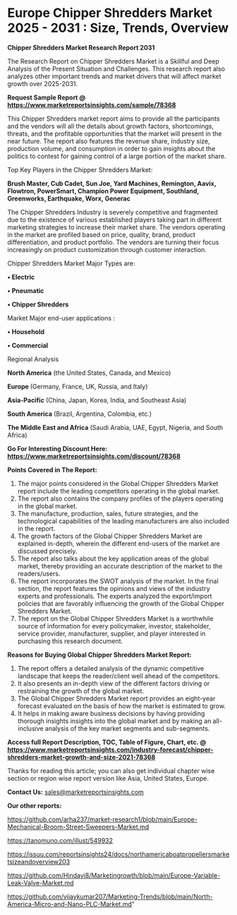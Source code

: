 # Europe Chipper Shredders Market 2025 - 2031 : Size, Trends, Overview

<strong>Chipper Shredders Market Research Report 2031</strong>

The Research Report on Chipper Shredders Market is a Skillful and Deep Analysis of the Present Situation and Challenges. This research report also analyzes other important trends and market drivers that will affect market growth over 2025-2031.

<strong>Request Sample Report @ <a href=https://www.marketreportsinsights.com/sample/78368>https://www.marketreportsinsights.com/sample/78368</a></strong>

This Chipper Shredders market report aims to provide all the participants and the vendors will all the details about growth factors, shortcomings, threats, and the profitable opportunities that the market will present in the near future. The report also features the revenue share, industry size, production volume, and consumption in order to gain insights about the politics to contest for gaining control of a large portion of the market share.

Top Key Players in the Chipper Shredders Market:

<strong>Brush Master, Cub Cadet, Sun Joe, Yard Machines, Remington, Aavix, Flowtron, PowerSmart, Champion Power Equipment, Southland, Greenworks, Earthquake, Worx, Generac</strong>

The Chipper Shredders Industry is severely competitive and fragmented due to the existence of various established players taking part in different marketing strategies to increase their market share. The vendors operating in the market are profiled based on price, quality, brand, product differentiation, and product portfolio. The vendors are turning their focus increasingly on product customization through customer interaction.

Chipper Shredders Market Major Types are:

<strong>• Electric

• Pneumatic

• Chipper Shredders</strong>

Market Major end-user applications :

<strong>• Household

• Commercial</strong>

Regional Analysis

</u><strong><b>North America</b></strong> (the United States, Canada, and Mexico)

<strong><b>Europe </b></strong>(Germany, France, UK, Russia, and Italy)

<strong><b>Asia-Pacific</b></strong> (China, Japan, Korea, India, and Southeast Asia)

<strong><b>South America</b></strong> (Brazil, Argentina, Colombia, etc.)

<strong><b>The Middle East and Africa</b></strong> (Saudi Arabia, UAE, Egypt, Nigeria, and South Africa)

<strong>Go For Interesting Discount Here: <a href=https://www.marketreportsinsights.com/discount/78368>https://www.marketreportsinsights.com/discount/78368</a></strong>

<strong>Points Covered in The Report:</strong>
<ol>
  <li>The major points considered in the Global Chipper Shredders Market report include the leading competitors operating in the global market.</li>
  <li>The report also contains the company profiles of the players operating in the global market.</li>
  <li>The manufacture, production, sales, future strategies, and the technological capabilities of the leading manufacturers are also included in the report.</li>
  <li>The growth factors of the Global Chipper Shredders Market are explained in-depth, wherein the different end-users of the market are discussed precisely.</li>
  <li>The report also talks about the key application areas of the global market, thereby providing an accurate description of the market to the readers/users.</li>
  <li>The report incorporates the SWOT analysis of the market. In the final section, the report features the opinions and views of the industry experts and professionals. The experts analyzed the export/import policies that are favorably influencing the growth of the Global Chipper Shredders Market.</li>
  <li>The report on the Global Chipper Shredders Market is a worthwhile source of information for every policymaker, investor, stakeholder, service provider, manufacturer, supplier, and player interested in purchasing this research document.</li>
</ol>
<strong>Reasons for Buying Global Chipper Shredders Market Report:</strong>

<ol>
  <li>The report offers a detailed analysis of the dynamic competitive landscape that keeps the reader/client well ahead of the competitors.</li>
  <li>It also presents an in-depth view of the different factors driving or restraining the growth of the global market.</li>
  <li>The Global Chipper Shredders Market report provides an eight-year forecast evaluated on the basis of how the market is estimated to grow.</li>
  <li>It helps in making aware business decisions by having providing thorough insights insights into the global market and by making an all-inclusive analysis of the key market segments and sub-segments.</li>
</ol>
<strong>Access full Report Description, TOC, Table of Figure, Chart, etc. @ <a href=https://www.marketreportsinsights.com/industry-forecast/chipper-shredders-market-growth-and-size-2021-78368>https://www.marketreportsinsights.com/industry-forecast/chipper-shredders-market-growth-and-size-2021-78368</a></strong>


Thanks for reading this article; you can also get individual chapter wise section or region wise report version like Asia, United States, Europe.

<strong>Contact Us:</strong>
sales@marketreportsinsights.com

<strong>Our other reports:</strong>

<a href=https://github.com/arha237/market-research1/blob/main/Europe-Mechanical-Broom-Street-Sweepers-Market.md>https://github.com/arha237/market-research1/blob/main/Europe-Mechanical-Broom-Street-Sweepers-Market.md</a>

<a href=https://tanomuno.com/illust/549932>https://tanomuno.com/illust/549932</a>

<a href=https://issuu.com/reportsinsights24/docs/northamericaboatpropellersmarketsizeandoverview203>https://issuu.com/reportsinsights24/docs/northamericaboatpropellersmarketsizeandoverview203</a>

<a href=https://github.com/Hindavi8/Marketingrowth/blob/main/Europe-Variable-Leak-Valve-Market.md>https://github.com/Hindavi8/Marketingrowth/blob/main/Europe-Variable-Leak-Valve-Market.md</a>

<a href=https://github.com/vijaykumar207/Marketing-Trends/blob/main/North-America-Micro-and-Nano-PLC-Market.md>https://github.com/vijaykumar207/Marketing-Trends/blob/main/North-America-Micro-and-Nano-PLC-Market.md</a>"

